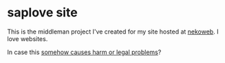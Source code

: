 # saplove site

This is the middleman project I've created for my site hosted
at [nekoweb](https://saplove.nekoweb.org). I love websites.

In case this [somehow causes harm or legal problems](LICENSE.txt)?
